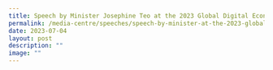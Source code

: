 ```yaml
---
title: Speech by Minister Josephine Teo at the 2023 Global Digital Economy Conference
permalink: /media-centre/speeches/speech-by-minister-at-the-2023-global-digital-economy-conference/
date: 2023-07-04
layout: post
description: ""
image: ""
---
```


